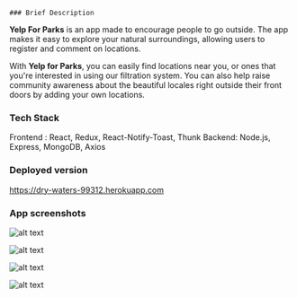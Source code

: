 
    ### Brief Description
**Yelp For Parks**  is an app made to encourage people to go outside. The app makes it easy to explore your natural surroundings, allowing users to register and comment on locations.

With **Yelp for Parks**, you can easily find locations near you, or ones that you're interested in using our filtration system. You can also help raise community awareness about the beautiful locales right outside their front doors by adding your own locations.


### Tech Stack
Frontend : React, Redux, React-Notify-Toast, Thunk
Backend: Node.js, Express, MongoDB, Axios

### Deployed version
https://dry-waters-99312.herokuapp.com

### App screenshots

![alt text][mainpage]

[mainpage]: https://i.postimg.cc/PxzSk8cN/Screen-Shot-2018-10-12-at-2-21-06-PM.png "Main Page"

![alt text][dashboard]

[dashboard]: https://i.postimg.cc/nhy2jkfC/Screen-Shot-2018-10-12-at-2-21-19-PM.png "Dashboard"

![alt text][individuallocation]

[individuallocation]: https://i.postimg.cc/y6jLQccb/Screen-Shot-2018-10-12-at-2-21-32-PM.png "Individual Location"

![alt text][individuallocation2]

[individuallocation2]: https://i.postimg.cc/VLND3vFL/Screen-Shot-2018-10-12-at-2-21-43-PM.png "Individual Location 2"
